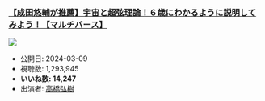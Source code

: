### [【成田悠輔が推薦】宇宙と超弦理論！６歳にわかるように説明してみよう！【マルチバース】](https://www.youtube.com/watch?v=4yiyaq0q6xQ)
[![](https://img.youtube.com/vi/4yiyaq0q6xQ/sddefault.jpg)](https://www.youtube.com/watch?v=4yiyaq0q6xQ)
-   公開日: 2024-03-09
-   視聴数: 1,293,945
-   **いいね数: 14,247**
-   出演者: [高橋弘樹](/rehacq_fan/people/高橋弘樹 "wikilink")
